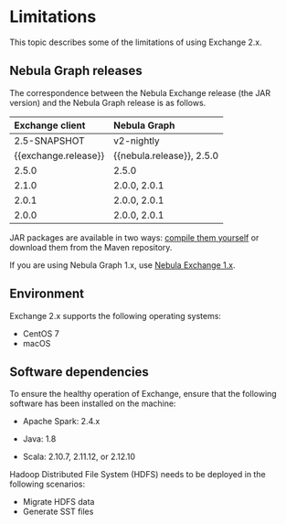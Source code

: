# Limitations

This topic describes some of the limitations of using Exchange 2.x.

## Nebula Graph releases

The correspondence between the Nebula Exchange release (the JAR version) and the Nebula Graph release is as follows.

|Exchange client|Nebula Graph|
|:---|:---|
|2.5-SNAPSHOT|v2-nightly|
|{{exchange.release}}|{{nebula.release}}, 2.5.0|
|2.5.0|2.5.0|
|2.1.0|2.0.0, 2.0.1|
|2.0.1|2.0.0, 2.0.1|
|2.0.0|2.0.0, 2.0.1|

JAR packages are available in two ways: [compile them yourself](../ex-ug-compile.md) or download them from the Maven repository.

If you are using Nebula Graph 1.x, use [Nebula Exchange 1.x](https://github.com/vesoft-inc/nebula-java/tree/v1.0/tools "Click to go to GitHub").

## Environment

Exchange 2.x supports the following operating systems:

- CentOS 7
- macOS

## Software dependencies

To ensure the healthy operation of Exchange, ensure that the following software has been installed on the machine:

- Apache Spark: 2.4.x

- Java: 1.8

- Scala: 2.10.7, 2.11.12, or 2.12.10

Hadoop Distributed File System (HDFS) needs to be deployed in the following scenarios:

- Migrate HDFS data
- Generate SST files

